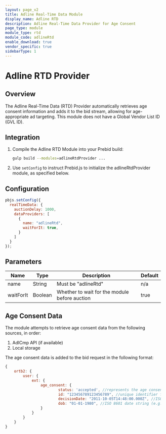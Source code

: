 ```yaml
---
layout: page_v2
title: Adline Real-Time Data Module
display_name: Adline RTD
description: Adline Real-Time Data Provider for Age Consent
page_type: module
module_type: rtd
module_code: adlineRtd
enable_download: true
vendor_specific: true
sidebarType: 1
---
```


# Adline RTD Provider

## Overview

The Adline Real-Time Data (RTD) Provider automatically retrieves age consent information and adds it to the bid stream, allowing for age-appropriate ad targeting. This module does not have a Global Vendor List ID (GVL ID).

## Integration

1. Compile the Adline RTD Module into your Prebid build:

    ```bash
    gulp build --modules=adlineRtdProvider ...
    ```

2) Use `setConfig` to instruct Prebid.js to initialize the adlineRtdProvider module, as specified below.

## Configuration

```javascript
pbjs.setConfig({
  realTimeData: {
    auctionDelay: 1000,
    dataProviders: [
      {
        name: "adlineRtd",
        waitForIt: true,
      }
    ]
  }
});
```
## Parameters

| Name      | Type    | Description                                  | Default |
|-----------|---------|----------------------------------------------|---------|
| name      | String  | Must be "adlineRtd"                          | n/a     |
| waitForIt | Boolean | Whether to wait for the module before auction | true    |

## Age Consent Data

The module attempts to retrieve age consent data from the following sources, in order:

1. AdlCmp API (if available)
2. Local storage

The age consent data is added to the bid request in the following format:

```javascript
{
    ortb2: {
        user: {
            ext: {
                age_consent: {
                        status: 'accepted', //represents the age consent status.
                        id: "123456789123456789", //unique identifier for the consent decision // Optional
                        decisionDate: "2011-10-05T14:48:00.000Z", //ISO 8601 date string (e.g.,"2011-10-05T14:48:00.000Z") // Optional, represents the date when the age consent decision was made
                        dob: "01-01-1980", //ISO 8601 date string (e.g., "01-01-1980") // Optional, represents the user's date of birth if provided
                }
            }
        }
    }
}
```